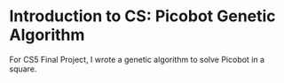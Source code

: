 # Introduction to CS: Picobot Genetic Algorithm

For CS5 Final Project, I wrote a genetic algorithm to solve Picobot in a square.
